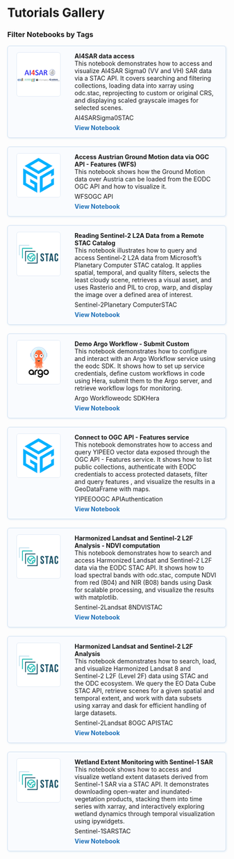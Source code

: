 # Tutorials Gallery

### Filter Notebooks by Tags
<div style="display: flex; flex-direction: column; gap: 20px; max-width: 800px;">
<div class="notebook-card" data-tags="AI4SAR Sigma0 STAC" style="display: flex; align-items: flex-start; border: 1px solid #cddff1; border-radius: 6px; padding: 14px 20px; background-color: #f9fbfe; box-shadow: 1px 1px 4px #dfeaf5;">
  <div style="width: 100px; height: 100px; flex-shrink: 0; display: flex; align-items: center; justify-content: center; background-color: #fff; border: 1px solid #e0eaf5; border-radius: 6px; overflow: hidden; margin-right: 32px;">
    <img src="../style/AI4SAR.png" alt="Notebook Thumbnail" style="max-width: 100%; max-height: 100%; object-fit: contain;">
  </div>
  <div style="flex: 1;">
    <strong>AI4SAR data access</strong><br>
    This notebook demonstrates how to access and visualize AI4SAR Sigma0 (VV and VH) SAR data via a STAC API. It covers searching and filtering collections, loading data into xarray using odc.stac, reprojecting to custom or original CRS, and displaying scaled grayscale images for selected scenes.
    <div style="margin: 6px 0;">
      <span class="tag">AI4SAR</span><span class="tag">Sigma0</span><span class="tag">STAC</span>
    </div>
    <a href="../tutorials/AI4SAR_access_data.ipynb" style="text-decoration: none; color: #1d70b8; font-weight: bold;">View Notebook</a>
  </div>
</div>
<div class="notebook-card" data-tags="WFS OGC API" style="display: flex; align-items: flex-start; border: 1px solid #cddff1; border-radius: 6px; padding: 14px 20px; background-color: #f9fbfe; box-shadow: 1px 1px 4px #dfeaf5;">
  <div style="width: 100px; height: 100px; flex-shrink: 0; display: flex; align-items: center; justify-content: center; background-color: #fff; border: 1px solid #e0eaf5; border-radius: 6px; overflow: hidden; margin-right: 32px;">
    <img src="../style/OGC.png" alt="Notebook Thumbnail" style="max-width: 100%; max-height: 100%; object-fit: contain;">
  </div>
  <div style="flex: 1;">
    <strong>Access Austrian Ground Motion data via OGC API - Features (WFS)</strong><br>
    This notebook shows how the Ground Motion data over Austria can be loaded from the EODC OGC API and how to visualize it.
    <div style="margin: 6px 0;">
      <span class="tag">WFS</span><span class="tag">OGC API</span>
    </div>
    <a href="../tutorials/Ground_Motion_WFS.ipynb" style="text-decoration: none; color: #1d70b8; font-weight: bold;">View Notebook</a>
  </div>
</div>
<div class="notebook-card" data-tags="Sentinel-2 Planetary Computer STAC" style="display: flex; align-items: flex-start; border: 1px solid #cddff1; border-radius: 6px; padding: 14px 20px; background-color: #f9fbfe; box-shadow: 1px 1px 4px #dfeaf5;">
  <div style="width: 100px; height: 100px; flex-shrink: 0; display: flex; align-items: center; justify-content: center; background-color: #fff; border: 1px solid #e0eaf5; border-radius: 6px; overflow: hidden; margin-right: 32px;">
    <img src="../style/STAC.png" alt="Notebook Thumbnail" style="max-width: 100%; max-height: 100%; object-fit: contain;">
  </div>
  <div style="flex: 1;">
    <strong>Reading Sentinel-2 L2A Data from a Remote STAC Catalog</strong><br>
    This notebook illustrates how to query and access Sentinel-2 L2A data from Microsoft’s Planetary Computer STAC catalog. It applies spatial, temporal, and quality filters, selects the least cloudy scene, retrieves a visual asset, and uses Rasterio and PIL to crop, warp, and display the image over a defined area of interest.
    <div style="margin: 6px 0;">
      <span class="tag">Sentinel-2</span><span class="tag">Planetary Computer</span><span class="tag">STAC</span>
    </div>
    <a href="../tutorials/Sentinel-2.ipynb" style="text-decoration: none; color: #1d70b8; font-weight: bold;">View Notebook</a>
  </div>
</div>
<div class="notebook-card" data-tags="Argo Workflow eodc SDK Hera" style="display: flex; align-items: flex-start; border: 1px solid #cddff1; border-radius: 6px; padding: 14px 20px; background-color: #f9fbfe; box-shadow: 1px 1px 4px #dfeaf5;">
  <div style="width: 100px; height: 100px; flex-shrink: 0; display: flex; align-items: center; justify-content: center; background-color: #fff; border: 1px solid #e0eaf5; border-radius: 6px; overflow: hidden; margin-right: 32px;">
    <img src="../style/Argo.png" alt="Notebook Thumbnail" style="max-width: 100%; max-height: 100%; object-fit: contain;">
  </div>
  <div style="flex: 1;">
    <strong>Demo Argo Workflow - Submit Custom</strong><br>
    This notebook demonstrates how to configure and interact with an Argo Workflow service using the eodc SDK. It shows how to set up service credentials, define custom workflows in code using Hera, submit them to the Argo server, and retrieve workflow logs for monitoring.
    <div style="margin: 6px 0;">
      <span class="tag">Argo Workflow</span><span class="tag">eodc SDK</span><span class="tag">Hera</span>
    </div>
    <a href="../tutorials/eodc_sdk_argo.ipynb" style="text-decoration: none; color: #1d70b8; font-weight: bold;">View Notebook</a>
  </div>
</div>
<div class="notebook-card" data-tags="YIPEEO OGC API Authentication" style="display: flex; align-items: flex-start; border: 1px solid #cddff1; border-radius: 6px; padding: 14px 20px; background-color: #f9fbfe; box-shadow: 1px 1px 4px #dfeaf5;">
  <div style="width: 100px; height: 100px; flex-shrink: 0; display: flex; align-items: center; justify-content: center; background-color: #fff; border: 1px solid #e0eaf5; border-radius: 6px; overflow: hidden; margin-right: 32px;">
    <img src="../style/OGC.png" alt="Notebook Thumbnail" style="max-width: 100%; max-height: 100%; object-fit: contain;">
  </div>
  <div style="flex: 1;">
    <strong>Connect to OGC API - Features service</strong><br>
    This notebook demonstrates how to access and query YIPEEO vector data exposed through the OGC API - Features service. It shows how to list public collections, authenticate with EODC credentials to access protected datasets, filter and query features , and visualize the results in a GeoDataFrame with maps.
    <div style="margin: 6px 0;">
      <span class="tag">YIPEEO</span><span class="tag">OGC API</span><span class="tag">Authentication</span>
    </div>
    <a href="../tutorials/read_yipeeo_data.ipynb" style="text-decoration: none; color: #1d70b8; font-weight: bold;">View Notebook</a>
  </div>
</div>
<div class="notebook-card" data-tags="Sentinel-2 Landsat 8 NDVI STAC" style="display: flex; align-items: flex-start; border: 1px solid #cddff1; border-radius: 6px; padding: 14px 20px; background-color: #f9fbfe; box-shadow: 1px 1px 4px #dfeaf5;">
  <div style="width: 100px; height: 100px; flex-shrink: 0; display: flex; align-items: center; justify-content: center; background-color: #fff; border: 1px solid #e0eaf5; border-radius: 6px; overflow: hidden; margin-right: 32px;">
    <img src="../style/STAC.png" alt="Notebook Thumbnail" style="max-width: 100%; max-height: 100%; object-fit: contain;">
  </div>
  <div style="flex: 1;">
    <strong>Harmonized Landsat and Sentinel-2 L2F Analysis - NDVI computation</strong><br>
    This notebook demonstrates how to search and access Harmonized Landsat and Sentinel-2 L2F data via the EODC STAC API. It shows how to load spectral bands with odc.stac, compute NDVI from red (B04) and NIR (B08) bands using Dask for scalable processing, and visualize the results with matplotlib.
    <div style="margin: 6px 0;">
      <span class="tag">Sentinel-2</span><span class="tag">Landsat 8</span><span class="tag">NDVI</span><span class="tag">STAC</span>
    </div>
    <a href="../tutorials/sen2like-ndvi.ipynb" style="text-decoration: none; color: #1d70b8; font-weight: bold;">View Notebook</a>
  </div>
</div>
<div class="notebook-card" data-tags="Sentinel-2 Landsat 8 OGC API STAC" style="display: flex; align-items: flex-start; border: 1px solid #cddff1; border-radius: 6px; padding: 14px 20px; background-color: #f9fbfe; box-shadow: 1px 1px 4px #dfeaf5;">
  <div style="width: 100px; height: 100px; flex-shrink: 0; display: flex; align-items: center; justify-content: center; background-color: #fff; border: 1px solid #e0eaf5; border-radius: 6px; overflow: hidden; margin-right: 32px;">
    <img src="../style/STAC.png" alt="Notebook Thumbnail" style="max-width: 100%; max-height: 100%; object-fit: contain;">
  </div>
  <div style="flex: 1;">
    <strong>Harmonized Landsat and Sentinel-2 L2F Analysis</strong><br>
    This notebook demonstrates how to search, load, and visualize Harmonized Landsat 8 and Sentinel-2 L2F (Level 2F) data using STAC and the ODC ecosystem. We query the EO Data Cube STAC API, retrieve scenes for a given spatial and temporal extent, and work with data subsets using xarray and dask for efficient handling of large datasets.
    <div style="margin: 6px 0;">
      <span class="tag">Sentinel-2</span><span class="tag">Landsat 8</span><span class="tag">OGC API</span><span class="tag">STAC</span>
    </div>
    <a href="../tutorials/sen2like.ipynb" style="text-decoration: none; color: #1d70b8; font-weight: bold;">View Notebook</a>
  </div>
</div>
<div class="notebook-card" data-tags="Sentinel-1 SAR STAC" style="display: flex; align-items: flex-start; border: 1px solid #cddff1; border-radius: 6px; padding: 14px 20px; background-color: #f9fbfe; box-shadow: 1px 1px 4px #dfeaf5;">
  <div style="width: 100px; height: 100px; flex-shrink: 0; display: flex; align-items: center; justify-content: center; background-color: #fff; border: 1px solid #e0eaf5; border-radius: 6px; overflow: hidden; margin-right: 32px;">
    <img src="../style/STAC.png" alt="Notebook Thumbnail" style="max-width: 100%; max-height: 100%; object-fit: contain;">
  </div>
  <div style="flex: 1;">
    <strong>Wetland Extent Monitoring with Sentinel-1 SAR</strong><br>
    This notebook shows how to access and visualize wetland extent datasets derived from Sentinel-1 SAR via a STAC API. It demonstrates downloading open-water and inundated-vegetation products, stacking them into time series with xarray, and interactively exploring wetland dynamics through temporal visualization using ipywidgets.
    <div style="margin: 6px 0;">
      <span class="tag">Sentinel-1</span><span class="tag">SAR</span><span class="tag">STAC</span>
    </div>
    <a href="../tutorials/wetland-explorer.ipynb" style="text-decoration: none; color: #1d70b8; font-weight: bold;">View Notebook</a>
  </div>
</div>
</div>